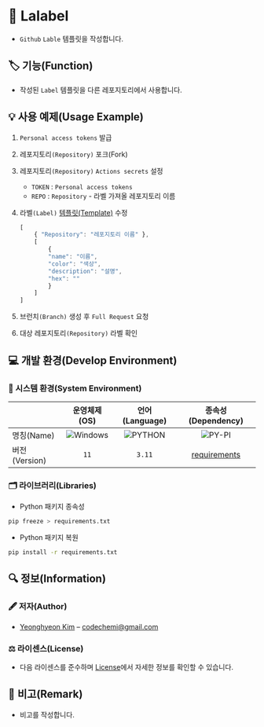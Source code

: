 # 📕 Lalabel

- `Github` `Lable` 템플릿을 작성합니다.

## 🏷️ 기능(Function)

- 작성된 `Label` 템플릿을 다른 레포지토리에서 사용합니다.

## 💡 사용 예제(Usage Example)

1. `Personal access tokens` 발급
2. 레포지토리`(Repository)` 포크(Fork)
3. 레포지토리`(Repository)` `Actions secrets` 설정
    - `TOKEN` : `Personal access tokens`
    - `REPO`  : `Repository` - 라벨 가져올 레포지토리 이름
4. 라벨`(Label)` [템플릿(Template)](./labels.json) 수정

    ```javascript
    [
        { "Repository": "레포지토리 이름" },
        [
            {
            "name": "이름",
            "color": "색상",
            "description": "설명",
            "hex": ""
            }
        ]
    ]
    ```

5. 브런치`(Branch)` 생성 후 `Full Request` 요청
6. 대상 레포지토리`(Repository)` 라벨 확인

## 💻 개발 환경(Develop Environment)

### 🧰 시스템 환경(System Environment)

||운영체제(OS)|언어(Language)|종속성(Dependency)|
|-|:-:|:-:|:-:|
|명칭(Name)|![Windows](https://img.shields.io/badge/Windows-0078D6?style=flat-square&logo=Windows&logoColor=white)|![PYTHON](https://img.shields.io/badge/PYTHON-3776AB?style=flat-square&logo=Python&logoColor=white)|![PY-PI](https://img.shields.io/badge/PYPI-3775A9?style=flat-square&logo=PyPI&logoColor=white)|
|버전(Version)|`11`|`3.11`|[requirements](./requirements.txt)|

### 🗂️ 라이브러리(Libraries)

- Python 패키지 종속성

``` bash
pip freeze > requirements.txt
```

- Python 패키지 복원

``` bash
pip install -r requirements.txt
```

## 🔍 정보(Information)

### 🖋️ 저자(Author)

- [Yeonghyeon Kim](https://github.com/yeong-hyeon-kim/) – codechemi@gmail.com

### ⚖️ 라이센스(License)

- 다음 라이센스를 준수하며 [License](./License)에서 자세한 정보를 확인할 수 있습니다.

## 📖 비고(Remark)

- 비고를 작성합니다.

